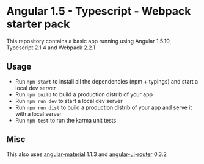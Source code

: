 Angular 1.5 - Typescript - Webpack starter pack
===============================================

This repository contains a basic app running using Angular 1.5.10, Typescript 2.1.4 and Webpack 2.2.1

## Usage

* Run `npm start` to install all the dependencies (npm + typings) and start a local dev server
* Run `npm build` to build a production distrib of your app
* Run `npm run dev` to start a local dev server
* Run `npm run dist` to build a production distrib of your app and serve it with a local server
* Run `npm test` to run the karma unit tests

## Misc

This also uses [angular-material](https://github.com/angular/material) 1.1.3 and [angular-ui-router](https://github.com/angular-ui/ui-router) 0.3.2